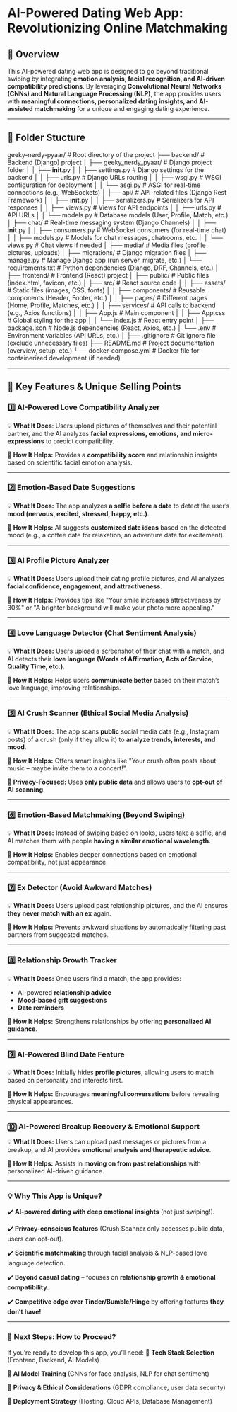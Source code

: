# AI-Powered Dating Web App: Revolutionizing Online Matchmaking

## 📌 Overview
This AI-powered dating web app is designed to go beyond traditional swiping by integrating **emotion analysis, facial recognition, and AI-driven compatibility predictions**. By leveraging **Convolutional Neural Networks (CNNs) and Natural Language Processing (NLP)**, the app provides users with **meaningful connections, personalized dating insights, and AI-assisted matchmaking** for a unique and engaging dating experience.

---

## 📌 Folder Stucture 
   geeky-nerdy-pyaar/            # Root directory of the project
   ├── backend/                  # Backend (Django) project
   │   ├── geeky_nerdy_pyaar/    # Django project folder
   │   │   ├── __init__.py
   │   │   ├── settings.py       # Django settings for the backend
   │   │   ├── urls.py           # Django URLs routing
   │   │   ├── wsgi.py           # WSGI configuration for deployment
   │   │   └── asgi.py           # ASGI for real-time connections (e.g., WebSockets)
   │   ├── api/                  # API-related files (Django Rest Framework)
   │   │   ├── __init__.py
   │   │   ├── serializers.py    # Serializers for API responses
   │   │   ├── views.py          # Views for API endpoints
   │   │   ├── urls.py           # API URLs
   │   │   └── models.py         # Database models (User, Profile, Match, etc.)
   │   ├── chat/                 # Real-time messaging system (Django Channels)
   │   │   ├── __init__.py
   │   │   ├── consumers.py      # WebSocket consumers (for real-time chat)
   │   │   ├── models.py         # Models for chat messages, chatrooms, etc.
   │   │   └── views.py          # Chat views if needed
   │   ├── media/                # Media files (profile pictures, uploads)
   │   ├── migrations/           # Django migration files
   │   ├── manage.py             # Manage Django app (run server, migrate, etc.)
   │   └── requirements.txt      # Python dependencies (Django, DRF, Channels, etc.)
   │
   ├── frontend/                 # Frontend (React) project
   │   ├── public/               # Public files (index.html, favicon, etc.)
   │   ├── src/                  # React source code
   │   │   ├── assets/           # Static files (images, CSS, fonts)
   │   │   ├── components/       # Reusable components (Header, Footer, etc.)
   │   │   ├── pages/            # Different pages (Home, Profile, Matches, etc.)
   │   │   ├── services/         # API calls to backend (e.g., Axios functions)
   │   │   ├── App.js            # Main component
   │   │   ├── App.css           # Global styling for the app
   │   │   └── index.js          # React entry point
   │   ├── package.json          # Node.js dependencies (React, Axios, etc.)
   │   └── .env                  # Environment variables (API URLs, etc.)
   │
   ├── .gitignore                # Git ignore file (exclude unnecessary files)
   ├── README.md                 # Project documentation (overview, setup, etc.)
   └── docker-compose.yml        # Docker file for containerized development (if needed)

---

## 🚀 Key Features & Unique Selling Points

### 1️⃣ AI-Powered Love Compatibility Analyzer
💡 **What It Does**: Users upload pictures of themselves and their potential partner, and the AI analyzes **facial expressions, emotions, and micro-expressions** to predict compatibility.

🔹 **How It Helps:** Provides a **compatibility score** and relationship insights based on scientific facial emotion analysis.

---

### **2️⃣ Emotion-Based Date Suggestions**
💡 **What It Does:** The app analyzes **a selfie before a date** to detect the user’s **mood (nervous, excited, stressed, happy, etc.)**.

🔹 **How It Helps:** AI suggests **customized date ideas** based on the detected mood (e.g., a coffee date for relaxation, an adventure date for excitement).

---

### **3️⃣ AI Profile Picture Analyzer**
💡 **What It Does:** Users upload their dating profile pictures, and AI analyzes **facial confidence, engagement, and attractiveness**.

🔹 **How It Helps:** Provides tips like "Your smile increases attractiveness by 30%" or "A brighter background will make your photo more appealing."

---

### **4️⃣ Love Language Detector (Chat Sentiment Analysis)**
💡 **What It Does:** Users upload a screenshot of their chat with a match, and AI detects their **love language (Words of Affirmation, Acts of Service, Quality Time, etc.)**.

🔹 **How It Helps:** Helps users **communicate better** based on their match’s love language, improving relationships.

---

### **5️⃣ AI Crush Scanner (Ethical Social Media Analysis)**
💡 **What It Does:** The app scans **public** social media data (e.g., Instagram posts) of a crush (only if they allow it) to **analyze trends, interests, and mood**.

🔹 **How It Helps:** Offers smart insights like "Your crush often posts about music – maybe invite them to a concert!".

🔹 **Privacy-Focused:** Uses **only public data** and allows users to **opt-out of AI scanning**.

---

### **6️⃣ Emotion-Based Matchmaking (Beyond Swiping)**
💡 **What It Does:** Instead of swiping based on looks, users take a selfie, and AI matches them with people **having a similar emotional wavelength**.

🔹 **How It Helps:** Enables deeper connections based on emotional compatibility, not just appearance.

---

### **7️⃣ Ex Detector (Avoid Awkward Matches)**
💡 **What It Does:** Users upload past relationship pictures, and the AI ensures **they never match with an ex** again.

🔹 **How It Helps:** Prevents awkward situations by automatically filtering past partners from suggested matches.

---

### **8️⃣ Relationship Growth Tracker**
💡 **What It Does:** Once users find a match, the app provides:
   - AI-powered **relationship advice**
   - **Mood-based gift suggestions**
   - **Date reminders**

🔹 **How It Helps:** Strengthens relationships by offering **personalized AI guidance**.

---

### **9️⃣ AI-Powered Blind Date Feature**
💡 **What It Does:** Initially hides **profile pictures**, allowing users to match based on personality 
and interests first.

🔹 **How It Helps:** Encourages **meaningful conversations** before revealing physical appearances.

---

### **🔟 AI-Powered Breakup Recovery & Emotional Support**
💡 **What It Does:** Users can upload past messages or pictures from a breakup, and AI provides **emotional analysis and therapeutic advice**.

🔹 **How It Helps:** Assists in **moving on from past relationships** with personalized AI-driven guidance.

---

### **💡 Why This App is Unique?**
✔️ **AI-powered dating with deep emotional insights** (not just swiping!).

✔️ **Privacy-conscious features** (Crush Scanner only accesses public data, users can opt-out).

✔️ **Scientific matchmaking** through facial analysis & NLP-based love language detection.

✔️ **Beyond casual dating** – focuses on **relationship growth & emotional compatibility**.

✔️ **Competitive edge over Tinder/Bumble/Hinge** by offering features **they don’t have!**

---

### **📌 Next Steps: How to Proceed?**
If you’re ready to develop this app, you’ll need:
🔹 **Tech Stack Selection** (Frontend, Backend, AI Models)

🔹 **AI Model Training** (CNNs for face analysis, NLP for chat sentiment)

🔹 **Privacy & Ethical Considerations** (GDPR compliance, user data security)

🔹 **Deployment Strategy** (Hosting, Cloud APIs, Database Management)